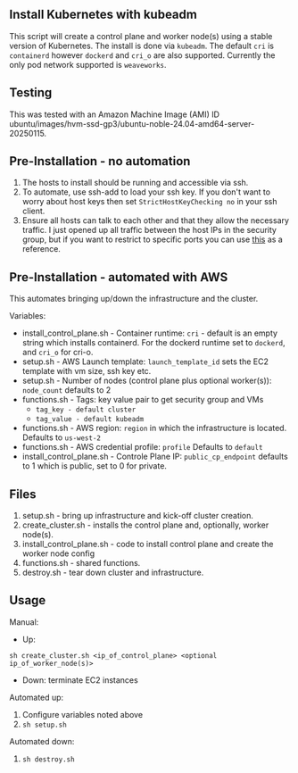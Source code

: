 Install Kubernetes with kubeadm
--

This script will create a control plane and worker node(s) using a stable version of Kubernetes.  The install is done via ```kubeadm```.  The default ```cri``` is ```containerd``` however ```dockerd``` and ```cri_o``` are also supported.  Currently the only pod network supported is ```weaveworks```.
  
Testing
--

This was tested with an Amazon Machine Image (AMI) ID ubuntu/images/hvm-ssd-gp3/ubuntu-noble-24.04-amd64-server-20250115.  
  
Pre-Installation - no automation
--

1) The hosts to install should be running and accessible via ssh.  
2) To automate, use ssh-add to load your ssh key.  If you don't want to worry about host keys then set ```StrictHostKeyChecking no``` in your ssh client.  
3) Ensure all hosts can talk to each other and that they allow the necessary traffic.  I just opened up all traffic between the host IPs in the security group, but if you want to restrict to specific ports you can use [this](https://kubernetes.io/docs/reference/networking/ports-and-protocols/) as a reference.  
  
Pre-Installation - automated with AWS
--
  
This automates bringing up/down the infrastructure and the cluster.  
  
Variables:  
  
- install_control_plane.sh - Container runtime: ```cri``` - default is an empty string which installs containerd.  For the dockerd runtime set to ```dockerd```, and 
```cri_o``` for cri-o. 
- setup.sh - AWS Launch template: ```launch_template_id``` sets the EC2 template with vm size, ssh key etc.  
- setup.sh - Number of nodes (control plane plus optional worker(s)): ```node_count``` defaults to 2  
- functions.sh - Tags: key value pair to get security group and VMs  
    - ```tag_key - default cluster```  
    - ```tag_value - default kubeadm```  
- functions.sh - AWS region: ```region``` in which the infrastructure is located.  Defaults to ```us-west-2```  
- functions.sh - AWS credential profile: ```profile``` Defaults to ```default```  
- install_control_plane.sh - Controle Plane IP: ```public_cp_endpoint``` defaults to 1 which is public, set to 0 for private.  
  
Files
--
  
1) setup.sh - bring up infrastructure and kick-off cluster creation.  
2) create_cluster.sh - installs the control plane and, optionally, worker node(s).  
3) install_control_plane.sh - code to install control plane and create the worker node config  
4) functions.sh - shared functions.  
5) destroy.sh - tear down cluster and infrastructure.  
  
Usage
-- 

Manual:  
  
- Up:  
  
```  
sh create_cluster.sh <ip_of_control_plane> <optional ip_of_worker_node(s)>  
```  
  
- Down: terminate EC2 instances  
  
Automated up:  
  
1) Configure variables noted above  
2) ```sh setup.sh```  
  
Automated down:  
  
1) ```sh destroy.sh```  
